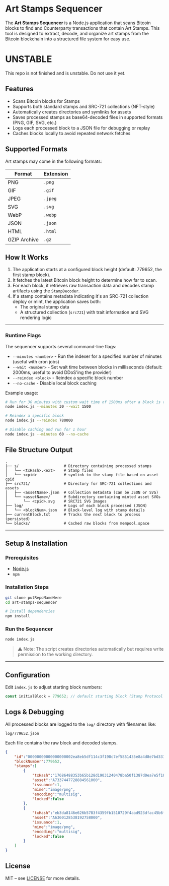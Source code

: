 # Art Stamps Sequencer

The **Art Stamps Sequencer** is a Node.js application that scans Bitcoin blocks to find and Counterparty transactions that contain Art Stamps. This tool is designed to extract, decode, and organize art stamps from the Bitcoin blockchain into a structured file system for easy use.

# UNSTABLE
This repo is not finished and is unstable.  Do not use it yet.

## Features

- Scans Bitcoin blocks for Stamps
- Supports both standard stamps and SRC-721 collections (NFT-style)
- Automatically creates directories and symlinks for assets
- Saves processed stamps as base64-decoded files in supported formats (PNG, GIF, SVG, etc.)
- Logs each processed block to a JSON file for debugging or replay
- Caches blocks locally to avoid repeated network fetches

## Supported Formats

Art stamps may come in the following formats:

| Format        | Extension |
|---------------|-----------|
| PNG           | `.png`    |
| GIF           | `.gif`    |
| JPEG          | `.jpeg`   |
| SVG           | `.svg`    |
| WebP          | `.webp`   |
| JSON          | `.json`   |
| HTML          | `.html`   |
| GZIP Archive  | `.gz`     |

## How It Works

1. The application starts at a configured block height (default: 779652, the first stamp block).
2. It fetches the latest Bitcoin block height to determine how far to scan.
3. For each block, it retrieves raw transaction data and decodes stamp artifacts using the `StampDecoder`.
4. If a stamp contains metadata indicating it's an SRC-721 collection deploy or mint, the application saves both:
   - The original stamp data
   - A structured collection (`src721`) with trait information and SVG rendering logic

---

### Runtime Flags

The sequencer supports several command-line flags:

- `--minutes <number>` - Run the indexer for a specified number of minutes (useful with cron jobs)
- `--wait <number>` - Set wait time between blocks in milliseconds (default: 2000ms, useful to avoid DDoS'ing the provider)
- `--reindex <block>` - Reindex a specific block number
- `--no-cache` - Disable local block caching

Example usage:
```bash
# Run for 30 minutes with custom wait time of 1500ms after a block is complete
node index.js --minutes 30 --wait 1500

# Reindex a specific block
node index.js --reindex 780000

# Disable caching and run for 1 hour
node index.js --minutes 60 --no-cache
```

## File Structure Output

```
.
├── s/                    # Directory containing processed stamps
│   └── <txHash>.<ext>    # Stamp files
│   └── <cpid>            # symlink to the stamp file based on asset cpid
├── src721/               # Directory for SRC-721 collections and assets
│   ├── <assetName>.json  # Collection metadata (can be JSON or SVG)
│   └── <assetName>/      # Subdirectory containing minted asset SVGs
│       └── <cpid>.svg    # SRC721 SVG Images
├── log/                  # Logs of each block processed (JSON)
│   └── <blockNum>.json   # Block-level log with stamp details
├── currentBlock.txt      # Tracks the next block to process (persisted)
└── blocks/               # Cached raw blocks from mempool.space
```

---

## Setup & Installation

### Prerequisites

- [Node.js](https://nodejs.org/)
- `npm`

### Installation Steps

```bash
git clone putRepoNameHere
cd art-stamps-sequencer

# Install dependencies
npm install
```

### Run the Sequencer

```bash
node index.js
```

> ⚠️ Note: The script creates directories automatically but requires write permission to the working directory.

---

## Configuration

Edit `index.js` to adjust starting block numbers:

```js
const initialBlock = 779652; // default starting block (Stamp Protocol inception)
```


## Logs & Debugging

All processed blocks are logged to the `log/` directory with filenames like:

```
log/779652.json
```

Each file contains the raw block and decoded stamps.

```json
{
    "id":"00000000000000000002ea8eb5df114c3f198c7ef5851435e8a4d8e7bd33121c",
    "blockNumber":779652,
    "stamps":[
        {   
            "txHash":"17686488353b65b128d19031240478ba50f1387d0ea7e5f188ea7fda78ea06f4",
            "asset":"A7337447728884561000",
            "issuance":1,
            "mime":"image/png",
            "encoding":"multisig",
            "locked":false
        },
        {
            "txHash":"eb3da8146e626b5783f4359fb1510729f4aad923dfac45b6f1f3a2063907147c",
            "asset":"A6360128538192758000",
            "issuance":1,
            "mime":"image/png",
            "encoding":"multisig",
            "locked":false
        }
    ]
}
```


## License

MIT – see [LICENSE](./LICENSE) for more details.
